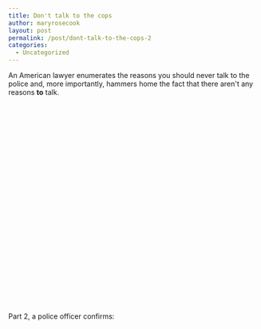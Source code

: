 ```yaml
---
title: Don't talk to the cops
author: maryrosecook
layout: post
permalink: /post/dont-talk-to-the-cops-2
categories:
  - Uncategorized
---
```

An American lawyer enumerates the reasons you should never talk to the police and, more importantly, hammers home the fact that there aren't any reasons **to** talk.

<object height="344" width="425"><param name="movie" value="http://www.youtube.com/v/i8z7NC5sgik&amp;hl=en" />
<embed src="http://www.youtube.com/v/i8z7NC5sgik&amp;hl=en" type="application/x-shockwave-flash" height="405" width="500"></embed></object>

Part 2, a police officer confirms:

<object height="344" width="425"><param name="movie" value="http://www.youtube.com/v/08fZQWjDVKE&amp;hl=en" />
<embed src="http://www.youtube.com/v/08fZQWjDVKE&amp;hl=en" type="application/x-shockwave-flash" height="405" width="500"></embed></object>